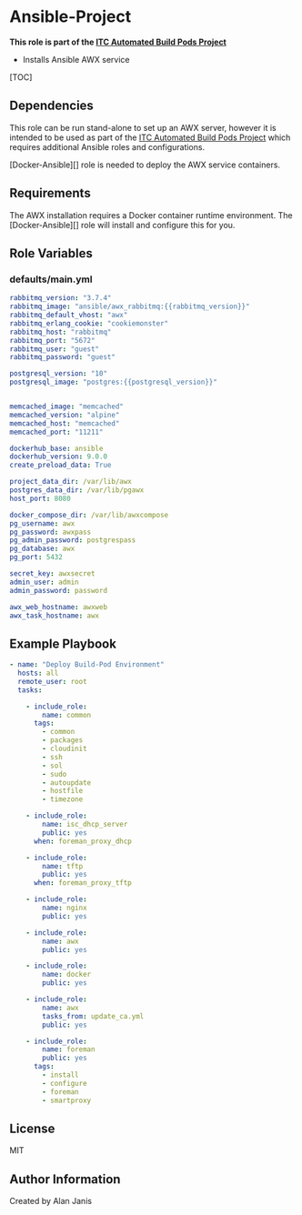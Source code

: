 # Ansible-Project

**This role is part of the [ITC Automated Build Pods Project][]**
  - Installs Ansible AWX service

[TOC]

## Dependencies

This role can be run stand-alone to set up an AWX server, however it is intended to be used as part of the [ITC Automated Build Pods Project][] which requires additional Ansible roles and configurations.

[Docker-Ansible][] role is needed to deploy the AWX service containers.

## Requirements

The AWX installation requires a Docker container runtime environment.  The [Docker-Ansible][] role will install and configure this for you.

## Role Variables

### defaults/main.yml
```yaml
rabbitmq_version: "3.7.4"
rabbitmq_image: "ansible/awx_rabbitmq:{{rabbitmq_version}}"
rabbitmq_default_vhost: "awx"
rabbitmq_erlang_cookie: "cookiemonster"
rabbitmq_host: "rabbitmq"
rabbitmq_port: "5672"
rabbitmq_user: "guest"
rabbitmq_password: "guest"

postgresql_version: "10"
postgresql_image: "postgres:{{postgresql_version}}"


memcached_image: "memcached"
memcached_version: "alpine"
memcached_host: "memcached"
memcached_port: "11211"

dockerhub_base: ansible
dockerhub_version: 9.0.0
create_preload_data: True

project_data_dir: /var/lib/awx
postgres_data_dir: /var/lib/pgawx
host_port: 8080

docker_compose_dir: /var/lib/awxcompose
pg_username: awx
pg_password: awxpass
pg_admin_password: postgrespass
pg_database: awx
pg_port: 5432

secret_key: awxsecret
admin_user: admin
admin_password: password

awx_web_hostname: awxweb
awx_task_hostname: awx

```

## Example Playbook
```yaml
- name: "Deploy Build-Pod Environment"
  hosts: all
  remote_user: root
  tasks:

    - include_role:
        name: common
      tags:
        - common
        - packages
        - cloudinit
        - ssh
        - sol
        - sudo
        - autoupdate
        - hostfile
        - timezone

    - include_role:
        name: isc_dhcp_server
        public: yes
      when: foreman_proxy_dhcp

    - include_role:
        name: tftp
        public: yes
      when: foreman_proxy_tftp

    - include_role:
        name: nginx
        public: yes

    - include_role:
        name: awx
        public: yes

    - include_role:
        name: docker
        public: yes

    - include_role:
        name: awx
        tasks_from: update_ca.yml
        public: yes

    - include_role:
        name: foreman
        public: yes
      tags:
        - install
        - configure
        - foreman
        - smartproxy
```

## License

MIT

## Author Information

Created by Alan Janis

[itc automated build pods project]:  https://github.com/ajanis/itc-build-pods.git
